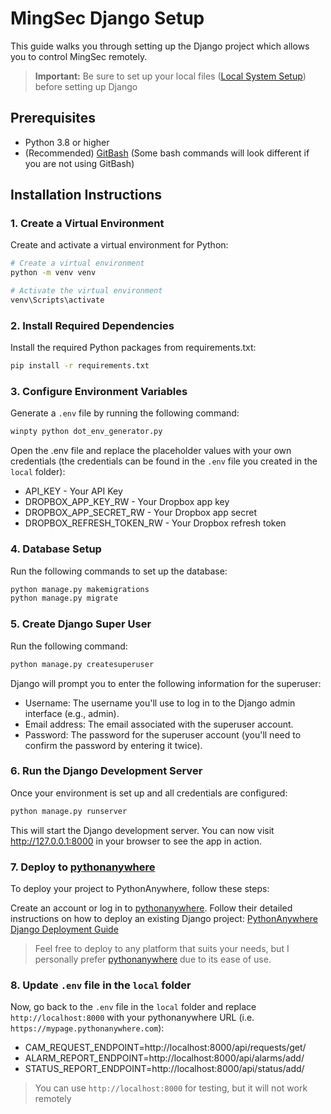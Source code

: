 # MingSec Django Setup

This guide walks you through setting up the Django project which allows you to control MingSec remotely.

>**Important:** Be sure to set up your local files ([Local System Setup](../Local/README.md)) before setting up Django

## Prerequisites

- Python 3.8 or higher
- (Recommended) [GitBash](https://git-scm.com/downloads) (Some bash commands will look different if you are not using GitBash)

## Installation Instructions

### 1. Create a Virtual Environment
Create and activate a virtual environment for Python:

```bash
# Create a virtual environment
python -m venv venv

# Activate the virtual environment
venv\Scripts\activate
```

### 2. Install Required Dependencies
Install the required Python packages from requirements.txt:

```bash
pip install -r requirements.txt
```

### 3. Configure Environment Variables
Generate a `.env` file by running the following command:

```bash
winpty python dot_env_generator.py
```

Open the .env file and replace the placeholder values with your own credentials (the credentials can be found in the `.env` file you created in the `local` folder):

- API_KEY - Your API Key
- DROPBOX_APP_KEY_RW - Your Dropbox app key
- DROPBOX_APP_SECRET_RW - Your Dropbox app secret
- DROPBOX_REFRESH_TOKEN_RW - Your Dropbox refresh token

### 4. Database Setup
Run the following commands to set up the database:

```bash
python manage.py makemigrations
python manage.py migrate
```

### 5. Create Django Super User
Run the following command:

```bash
python manage.py createsuperuser
```

Django will prompt you to enter the following information for the superuser:

- Username: The username you'll use to log in to the Django admin interface (e.g., admin).
- Email address: The email associated with the superuser account.
- Password: The password for the superuser account (you'll need to confirm the password by entering it twice).

### 6. Run the Django Development Server
Once your environment is set up and all credentials are configured:

```bash
python manage.py runserver
```

This will start the Django development server. You can now visit http://127.0.0.1:8000 in your browser to see the app in action.

### 7. Deploy to [pythonanywhere](https://www.pythonanywhere.com/)
To deploy your project to PythonAnywhere, follow these steps:

Create an account or log in to [pythonanywhere](https://www.pythonanywhere.com/).
Follow their detailed instructions on how to deploy an existing Django project: [PythonAnywhere Django Deployment Guide](https://help.pythonanywhere.com/pages/DeployExistingDjangoProject/)

> Feel free to deploy to any platform that suits your needs, but I personally prefer [pythonanywhere](https://www.pythonanywhere.com/) due to its ease of use.

### 8. Update `.env` file in the `local` folder

Now, go back to the `.env` file in the `local` folder and replace `http://localhost:8000` with your pythonanywhere URL (i.e. `https://mypage.pythonanywhere.com`):

- CAM_REQUEST_ENDPOINT=http://localhost:8000/api/requests/get/
- ALARM_REPORT_ENDPOINT=http://localhost:8000/api/alarms/add/
- STATUS_REPORT_ENDPOINT=http://localhost:8000/api/status/add/

> You can use `http://localhost:8000` for testing, but it will not work remotely